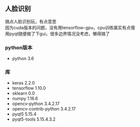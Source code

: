 ## 人脸识别
搞点人脸识别玩，有点意思  
因为cuda版本的问题，没有用tensorflow-gpu，cpu训练属实有点慢  
用pyqt随便做了下gui，很多边界情况没考虑，懒得搞了

### python版本
- python 3.6

### 库
- keras 2.2.0
- tensorflow 1.10.0
- sklearn 0.0
- numpy 1.16.6
- opencv-python 3.4.2.17
- opencv-contrib-python 3.4.2.17
- pyqt5 5.15.4
- pyqt5-tools 5.15.4.3.2
